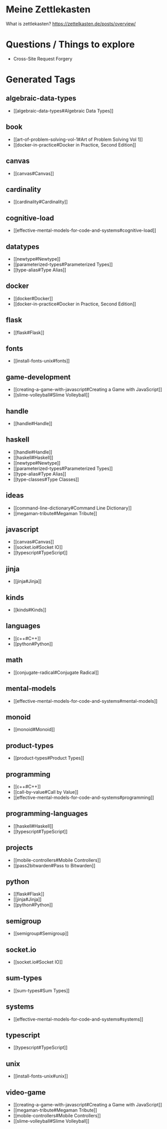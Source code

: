 # Meine Zettlekasten

What is zettlekasten?
https://zettelkasten.de/posts/overview/


# Questions / Things to explore
- Cross-Site Request Forgery



# Generated Tags

## algebraic-data-types

  - [[algebraic-data-types#Algebraic Data Types]]

## book

  - [[art-of-problem-solving-vol-1#Art of Problem Solving Vol 1]]
  - [[docker-in-practice#Docker in Practice, Second Edition]]

## canvas

  - [[canvas#Canvas]]

## cardinality

  - [[cardinality#Cardinality]]

## cognitive-load

  - [[effective-mental-models-for-code-and-systems#cognitive-load]]

## datatypes

  - [[newtype#Newtype]]
  - [[parameterized-types#Parameterized Types]]
  - [[type-alias#Type Alias]]

## docker

  - [[docker#Docker]]
  - [[docker-in-practice#Docker in Practice, Second Edition]]

## flask

  - [[flask#Flask]]

## fonts

  - [[install-fonts-unix#fonts]]

## game-development

  - [[creating-a-game-with-javascript#Creating a Game with JavaScript]]
  - [[slime-volleyball#Slime Volleyball]]

## handle

  - [[handle#Handle]]

## haskell

  - [[handle#Handle]]
  - [[haskell#Haskell]]
  - [[newtype#Newtype]]
  - [[parameterized-types#Parameterized Types]]
  - [[type-alias#Type Alias]]
  - [[type-classes#Type Classes]]

## ideas

  - [[command-line-dictionary#Command Line Dictionary]]
  - [[megaman-tribute#Megaman Tribute]]

## javascript

  - [[canvas#Canvas]]
  - [[socket.io#Socket IO]]
  - [[typescript#TypeScript]]

## jinja

  - [[jinja#Jinja]]

## kinds

  - [[kinds#Kinds]]

## languages

  - [[c++#C++]]
  - [[python#Python]]

## math

  - [[conjugate-radical#Conjugate Radical]]

## mental-models

  - [[effective-mental-models-for-code-and-systems#mental-models]]

## monoid

  - [[monoid#Monoid]]

## product-types

  - [[product-types#Product Types]]

## programming

  - [[c++#C++]]
  - [[call-by-value#Call by Value]]
  - [[effective-mental-models-for-code-and-systems#programming]]

## programming-languages

  - [[haskell#Haskell]]
  - [[typescript#TypeScript]]

## projects

  - [[mobile-controllers#Mobile Controllers]]
  - [[pass2bitwarden#Pass to Bitwarden]]

## python

  - [[flask#Flask]]
  - [[jinja#Jinja]]
  - [[python#Python]]

## semigroup

  - [[semigroup#Semigroup]]

## socket.io

  - [[socket.io#Socket IO]]

## sum-types

  - [[sum-types#Sum Types]]

## systems

  - [[effective-mental-models-for-code-and-systems#systems]]

## typescript

  - [[typescript#TypeScript]]

## unix

  - [[install-fonts-unix#unix]]

## video-game

  - [[creating-a-game-with-javascript#Creating a Game with JavaScript]]
  - [[megaman-tribute#Megaman Tribute]]
  - [[mobile-controllers#Mobile Controllers]]
  - [[slime-volleyball#Slime Volleyball]]
